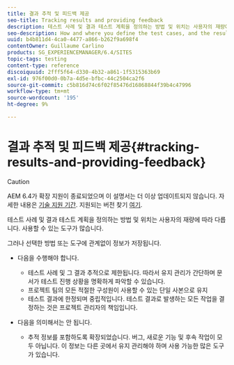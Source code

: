 ```yaml
---
title: 결과 추적 및 피드백 제공
seo-title: Tracking results and providing feedback
description: 테스트 사례 및 결과 테스트 계획을 정의하는 방법 및 위치는 사용자의 재량에 따라 다릅니다
seo-description: How and where you define the test cases, and the resulting test plan, is at your own discretion
uuid: b4b811d4-4ca0-4477-a866-b262f9a698f4
contentOwner: Guillaume Carlino
products: SG_EXPERIENCEMANAGER/6.4/SITES
topic-tags: testing
content-type: reference
discoiquuid: 2fff5f64-d330-4b32-a861-1f5315363b69
exl-id: 976f00d0-0b7a-4d5e-bfbc-44c2504ca2f6
source-git-commit: c5b816d74c6f02f85476d16868844f39b4c47996
workflow-type: tm+mt
source-wordcount: '195'
ht-degree: 9%

---
```


# 결과 추적 및 피드백 제공{#tracking-results-and-providing-feedback}

>[!CAUTION]
>
>AEM 6.4가 확장 지원이 종료되었으며 이 설명서는 더 이상 업데이트되지 않습니다. 자세한 내용은 [기술 지원 기간](https://helpx.adobe.com/kr/support/programs/eol-matrix.html). 지원되는 버전 찾기 [여기](https://experienceleague.adobe.com/docs/).

테스트 사례 및 결과 테스트 계획을 정의하는 방법 및 위치는 사용자의 재량에 따라 다릅니다. 사용할 수 있는 도구가 많습니다.

그러나 선택한 방법 또는 도구에 관계없이 정보가 저장됩니다.

* 다음을 수행해야 합니다.

   * 테스트 사례 및 그 결과 추적으로 제한됩니다. 따라서 유지 관리가 간단하며 문서가 테스트 진행 상황을 명확하게 파악할 수 있습니다.
   * 프로젝트 팀의 모든 적절한 구성원이 사용할 수 있는 단일 사본으로 유지
   * 테스트 결과에 한정되며 중립적입니다. 테스트 결과로 발생하는 모든 작업을 결정하는 것은 프로젝트 관리자의 책임입니다.

* 다음을 의미해서는 안 됩니다.

   * 추적 정보를 포함하도록 확장되었습니다. 버그, 새로운 기능 및 후속 작업이 모두 아닙니다. 이 정보는 다른 곳에서 유지 관리해야 하며 사용 가능한 많은 도구가 있습니다.
